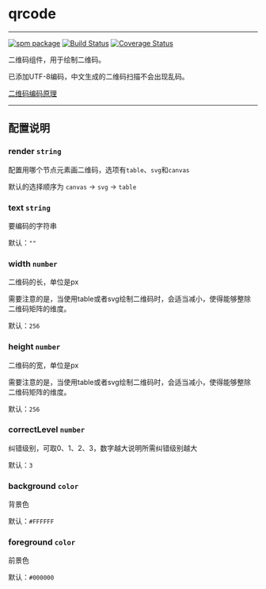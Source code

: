 # qrcode

---

[![spm package](http://spmjs.io/badge/arale-qrcode)](http://spmjs.io/package/arale-qrcode)
[![Build Status](https://travis-ci.org/aralejs/qrcode.png)](https://travis-ci.org/aralejs/qrcode)
[![Coverage Status](https://coveralls.io/repos/aralejs/qrcode/badge.png?branch=master)](https://coveralls.io/r/aralejs/qrcode)

二维码组件，用于绘制二维码。

已添加UTF-8编码，中文生成的二维码扫描不会出现乱码。

[二维码编码原理](http://www.thonky.com/qr-code-tutorial/)

---

## 配置说明

### render `string`

配置用哪个节点元素画二维码，选项有`table`、`svg`和`canvas`

默认的选择顺序为 `canvas` -> `svg` -> `table`

### text `string`

要编码的字符串

默认：`""`

### width `number`

二维码的长，单位是px

需要注意的是，当使用table或者svg绘制二维码时，会适当减小，使得能够整除二维码矩阵的维度。

默认：`256`

### height `number`

二维码的宽，单位是px

需要注意的是，当使用table或者svg绘制二维码时，会适当减小，使得能够整除二维码矩阵的维度。

默认：`256`

### correctLevel `number`

纠错级别，可取0、1、2、3，数字越大说明所需纠错级别越大

默认：`3`

### background `color`

背景色

默认：`#FFFFFF`

### foreground `color`

前景色

默认：`#000000`


